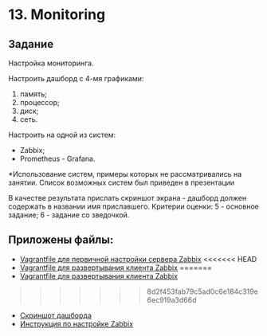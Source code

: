# 13. Monitoring
## Задание
Настройка мониторинга.

Настроить дашборд с 4-мя графиками:
1) память;
2) процессор;
3) диск;
4) сеть.

Настроить на одной из систем:
- Zabbix;
- Prometheus - Grafana.

*Использование систем, примеры которых не рассматривались на занятии.
Список возможных систем был приведен в презентации

В качестве результата прислать скриншот экрана - дашборд должен содержать в названии имя приславшего.
Критерии оценки: 
5 - основное задание;
6 - задание со зведочкой.

## Приложены файлы:
- [Vagrantfile для первичной настройки сервера Zabbix](Vagrantfile)
<<<<<<< HEAD
- [Vagrantfile для развертывания клиента Zabbix](zabbix_client/Vagrantfile)
=======
- [Vagrantfile для развертывания клиента Zabbix](/13-monitoring/zabbix_client/Vagrantfile)
>>>>>>> 8d2f453fab79c5ad0c6e184c319e6ec919a3d66d
- [Скриншот дашборда](zabbix_screenshot.png)
- [Инструкция по настройке Zabbix](install_zabbix.md)
